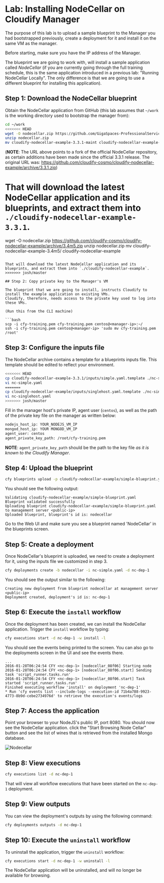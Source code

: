 # Lab: Installing NodeCellar on Cloudify Manager

The purpose of this lab is to upload a sample blueprint to the Manager you had bootstrapped previously, create a deployment for it and install it on the same VM as the manager.

Before starting, make sure you have the IP address of the Manager.

The blueprint we are going to work with, will install a sample application called *NodeCellar* (if you are
currently going through the full training schedule, this is the same application introduced in a previous lab:
"Running NodeCellar Locally". The only difference is that we are going to use a different blueprint for
installing this application).
 
## Step 1: Download the NodeCellar blueprint

Obtain the NodeCellar application from GitHub (this lab assumes that `~/work` is the working directory used to bootstrap the manager from):

```bash
cd ~/work
<<<<<<< HEAD
wget -O nodecellar.zip https://github.com/GigaSpaces-ProfessionalServices/cloudify-nodecellar-example/archive/3.3.1-maint.zip
unzip nodecellar.zip
mv cloudify-nodecellar-example-3.3.1-maint cloudify-nodecellar-example-3.3.1
```

(**NOTE**: The URL above points to a fork of the official NodeCellar repository, as certain additions have been made since
the official 3.3.1 release. The original URL was: https://github.com/cloudify-cosmo/cloudify-nodecellar-example/archive/3.3.1.zip)

That will download the latest NodeCellar application and its blueprints, and extract them into `./cloudify-nodecellar-example-3.3.1`.
=======
wget -O nodecellar.zip https://github.com/cloudify-cosmo/cloudify-nodecellar-example/archive/3.4m5.zip
unzip nodecellar.zip
mv cloudify-nodecellar-example-3.4m5/ cloudify-nodecellar-example
```

That will download the latest NodeCellar application and its blueprints, and extract them into `./cloudify-nodecellar-example`.
>>>>>>> josh/master

## Step 2: Copy private key to the Manager's VM

The blueprint that we are going to install, instructs Cloudify to install the example application on existing VMs.
Cloudify, therefore, needs access to the private key used to log into these VMs.

(Run this from the CLI machine)

```bash
scp -i cfy-training.pem cfy-training.pem centos@<manager-ip>:~/
ssh -i cfy-training.pem centos@<manager-ip> 'sudo mv cfy-training.pem /root'
```

## Step 3: Configure the inputs file

The NodeCellar archive contains a template for a blueprints inputs file. This template should be edited to reflect your environment.

```bash
<<<<<<< HEAD
cp cloudify-nodecellar-example-3.3.1/inputs/simple.yaml.template ./nc-simple.yaml
vi nc-simple.yaml
=======
cp cloudify-nodecellar-example/inputs/singlehost.yaml.template ./nc-singlehost.yaml
vi nc-singlehost.yaml
>>>>>>> josh/master
```

Fill in the manager host's private IP, agent user (`centos`), as well as the path of the private key file on the manager as written below:

```bash
nodejs_host_ip: YOUR_NODEJS_VM_IP
mongod_host_ip: YOUR MONGOD_VM_IP
agent_user: centos
agent_private_key_path: /root/cfy-training.pem
```

**NOTE**: `agent_private_key_path` should be the path to the key file *as it is known to the Cloudify Manager*.

## Step 4: Upload the blueprint

```bash
cfy blueprints upload -p cloudify-nodecellar-example/simple-blueprint.yaml -b nodecellar
```

You should see the following output:

```
Validating cloudify-nodecellar-example/simple-blueprint.yaml
Blueprint validated successfully
Uploading blueprint cloudify-nodecellar-example/simple-blueprint.yaml to management server <public-ip>
Uploaded blueprint, blueprint's id is: nodecellar
```

Go to the Web UI and make sure you see a blueprint named 'NodeCellar' in the blueprints screen.

## Step 5: Create a deployment

Once NodeCellar's blueprint is uploaded, we need to create a deployment for it, using the inputs file we customized in step 3.

```bash
cfy deployments create -b nodecellar -i nc-simple.yaml -d nc-dep-1
```

You should see the output similar to the following:

```
Creating new deployment from blueprint nodecellar at management server <public-ip>
Deployment created, deployment's id is: nc-dep-1
```

## Step 6: Execute the `install` workflow

Once the deployment has been created, we can install the NodeCellar application. Trigger the `install` workflow by typing:

```bash
cfy executions start -d nc-dep-1 -w install -l
```

You should see the events being printed to the screen. You can also go to the deployments screen in the UI and see the events there. 

```
...
2016-01-28T06:24:54 CFY <nc-dep-1> [nodecellar_08f06] Starting node
2016-01-28T06:24:54 CFY <nc-dep-1> [nodecellar_08f06.start] Sending task 'script_runner.tasks.run'
2016-01-28T06:24:54 CFY <nc-dep-1> [nodecellar_08f06.start] Task started 'script_runner.tasks.run'
Finished executing workflow 'install' on deployment 'nc-dep-1'
* Run 'cfy events list --include-logs --execution-id 71b4a788-9923-4773-8b9d-cebe2734976d' to retrieve the execution's events/logs
```

## Step 7: Access the application

Point your browser to your NodeJS's public IP, port 8080. You should now see the NodeCellar application. click the "Start Browsing Node Cellar" button and see the list of wines that is retrieved from the installed Mongo database.

![Nodecellar](../../../raw/3.3.1/running-nodecellar-on-manager/nodecellar.png "NodeCellar")

## Step 8: View executions

```bash
cfy executions list -d nc-dep-1
```

That will view all workflow executions that have been started on the `nc-dep-1` deployment.

## Step 9: View outputs

You can view the deployment's outputs by using the following command:

```bash
cfy deployments outputs -d nc-dep-1
```

## Step 10: Execute the `uninstall` workflow

To uninstall the application, trigger the `uninstall` workflow:

```bash
cfy executions start -d nc-dep-1 -w uninstall -l
```

The NodeCellar application will be uninstalled, and will no longer be available for browsing.
